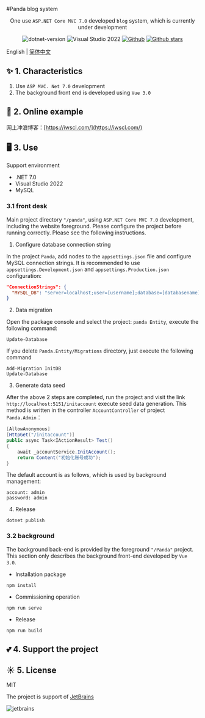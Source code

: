 #Panda blog system

<div align="center">

One use `ASP.NET Core MVC 7.0` developed `blog` system, which is currently under development

 ![dotnet-version](https://img.shields.io/badge/.NET%207.0-blue)  ![Visual Studio 2022](https://img.shields.io/badge/Visual%20Studio%20-2022-blueviolet)     [![Github](https://img.shields.io/badge/%20-github-%2324292e)](https://github.com/coolqingcheng/Panda) [![Github stars](https://img.shields.io/github/stars/coolqingcheng/Panda)](https://github.com/coolqingcheng/Panda)
</div>

English | [简体中文](README-zh_CN.md)

## ✨ 1. Characteristics

1. Use `ASP MVC. Net 7.0` development
2. The background front end is developed using `Vue 3.0`

## 🌈 2. Online example



网上冲浪博客：[https://iwscl.com/](https://iwscl.com/)

## 🖥 3. Use

Support environment

- .NET 7.0
- Visual Studio 2022
- MySQL

### 3.1 front desk

Main project directory `"/panda"`, using `ASP.NET Core MVC 7.0` development, including the website foreground. Please configure the project before running correctly. Please see the following instructions.

1. Configure database connection string

In the project `Panda`, add nodes to the `appsettings.json` file and configure MySQL connection strings. It is recommended to use `appsettings.Development.json` and `appsettings.Production.json` configuration:

```json
"ConnectionStrings": {
  "MYSQL_DB": "server=localhost;user=[username];database=[databasename];port=[port];password=[password];SslMode=None"
}
```

2. Data migration

Open the package console and select the project: `panda Entity`, execute the following command:

```shell
Update-Database
```

If you delete `Panda.Entity/Migrations` directory, just execute the following command

```shell
Add-Migration InitDB
Update-Database
```
3. Generate data seed

After the above 2 steps are completed, run the project and visit the link `http://localhost:5151/initaccount` execute seed data generation. This method is written in the controller `AccountController` of project `Panda.Admin`：

```C#
[AllowAnonymous]
[HttpGet("/initaccount")]
public async Task<IActionResult> Test()
{
    await _accountService.InitAccount();
    return Content("初始化账号成功");
}
```

The default account is as follows, which is used by background management:

```shell
account: admin
password: admin
```

4. Release

```shell
dotnet publish
```

### 3.2 background

The background back-end is provided by the foreground `"/Panda"` project. This section only describes the background front-end developed by `Vue 3.0`.

- Installation package

```shell
npm install
```

- Commissioning operation

```shell
npm run serve
```

- Release

```shell
npm run build
```

## 💕 4. Support the project


## ☀️ 5. License

MIT

The project is support of [JetBrains](https://jb.gg/OpenSourceSupport)

![jetbrains](https://resources.jetbrains.com/storage/products/company/brand/logos/jb_beam.svg)